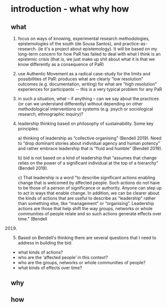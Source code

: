 # introduction - what why how


## what 

1. focus on ways of knowing, experimental research
methodologies, epistemologies of the south (de Sousa Santos), and
practice-as-research. (ie it's a project about epistemology). It
will be based on my long-term concern for how PaR has failed to
deal with what I think is an epistemic crisis (that is, we just
make up shit about what it is that we know differently as a
consequence of PaR)

2. use Authentic Movement as a radical case-study for the limits
and possibilities of PaR: produces what are clearly "low
resolution" outcomes (e.g. documentation, writing) for what are
"high resolution" experiences for participants -- this is a very
typical problem for any PaR

3. in such a situation, what – if anything – can we say about
the practices (or can we understand differently) without depending
on other methodological interventions or systems (e.g. psych or
sociological research, ethnographic inquiry)?

4. leadership thinking based on philosophy of sustainability.
Some key principles:

    a) thinking of leadership as “collective organising”
(Bendell 2019). Need to “drop dominant stories about individual
agency and human potency” and rather embrace leadership that is
“fluid and humble” (Bendell 2019).

    b) bid is not based on a kind of leadership that
“assumes that change relies on the power of a significant
individual at the top of a hierarchy” (Bendell 2019).

    c) That leadership is a word "to describe significant
actions enabling change that is welcomed by affected people. Such
actions do not have to be those of a person of significance or
authority. Anyone can step up to act in ways that enable change. In
addition, we can be clearer about the kinds of actions that are
useful to describe as “leadership” rather than something else, like
“management” or “organising”. Leadership actions are those that
help shift the way groups, networks or whole communities of people
relate and so such actions generate effects over time." (Bendell
2019)

5. Based on Bendell's thinking there are several questions that
I need to address in building the bid:

- what kinds of actions?
- who are the ‘affected people’ in this context?
- who are the groups, networks or whole communities of people?
- what kinds of effects over time?


## why 


## how